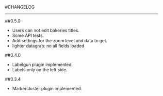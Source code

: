 #CHANGELOG

---------

##0.5.0
- Users can not edit bakeries titles.
- Some API tests.
- Add settings for the zoom level and data to get.
- lighter datagrab: no all fields loaded

##0.4.0
- Labelgun plugin implemented.
- Labels only on the left side.

##0.3.4
- Markercluster plugin implemented.
